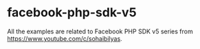 # facebook-php-sdk-v5
All the examples are related to Facebook PHP SDK v5 series from https://www.youtube.com/c/sohaibilyas.
